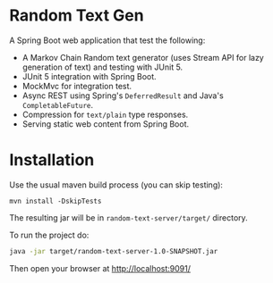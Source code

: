 Random Text Gen
=====

A Spring Boot web application that test the following:

* A Markov Chain Random text generator (uses Stream API for lazy generation of text) and testing with JUnit 5.
* JUnit 5 integration with Spring Boot.
* MockMvc for integration test.
* Async REST using Spring's `DeferredResult` and Java's `CompletableFuture`.
* Compression for `text/plain` type responses.
* Serving static web content from Spring Boot.

Installation
===

Use the usual maven build process (you can skip testing):

`mvn install -DskipTests`

The resulting jar will be in `random-text-server/target/` directory.

To run the project do:

```bash
java -jar target/random-text-server-1.0-SNAPSHOT.jar
```

Then open your browser at [http://localhost:9091/](http://localhost:9091) 
